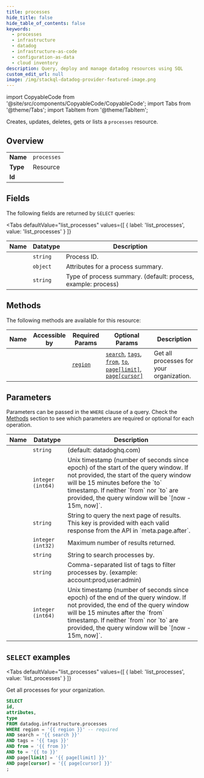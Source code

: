 ```yaml
--- 
title: processes
hide_title: false
hide_table_of_contents: false
keywords:
  - processes
  - infrastructure
  - datadog
  - infrastructure-as-code
  - configuration-as-data
  - cloud inventory
description: Query, deploy and manage datadog resources using SQL
custom_edit_url: null
image: /img/stackql-datadog-provider-featured-image.png
---
```


import CopyableCode from '@site/src/components/CopyableCode/CopyableCode';
import Tabs from '@theme/Tabs';
import TabItem from '@theme/TabItem';

Creates, updates, deletes, gets or lists a <code>processes</code> resource.

## Overview
<table><tbody>
<tr><td><b>Name</b></td><td><code>processes</code></td></tr>
<tr><td><b>Type</b></td><td>Resource</td></tr>
<tr><td><b>Id</b></td><td><CopyableCode code="datadog.infrastructure.processes" /></td></tr>
</tbody></table>

## Fields

The following fields are returned by `SELECT` queries:

<Tabs
    defaultValue="list_processes"
    values={[
        { label: 'list_processes', value: 'list_processes' }
    ]}
>
<TabItem value="list_processes">

<table>
<thead>
    <tr>
    <th>Name</th>
    <th>Datatype</th>
    <th>Description</th>
    </tr>
</thead>
<tbody>
<tr>
    <td><CopyableCode code="id" /></td>
    <td><code>string</code></td>
    <td>Process ID.</td>
</tr>
<tr>
    <td><CopyableCode code="attributes" /></td>
    <td><code>object</code></td>
    <td>Attributes for a process summary.</td>
</tr>
<tr>
    <td><CopyableCode code="type" /></td>
    <td><code>string</code></td>
    <td>Type of process summary. (default: process, example: process)</td>
</tr>
</tbody>
</table>
</TabItem>
</Tabs>

## Methods

The following methods are available for this resource:

<table>
<thead>
    <tr>
    <th>Name</th>
    <th>Accessible by</th>
    <th>Required Params</th>
    <th>Optional Params</th>
    <th>Description</th>
    </tr>
</thead>
<tbody>
<tr>
    <td><a href="#list_processes"><CopyableCode code="list_processes" /></a></td>
    <td><CopyableCode code="select" /></td>
    <td><a href="#parameter-region"><code>region</code></a></td>
    <td><a href="#parameter-search"><code>search</code></a>, <a href="#parameter-tags"><code>tags</code></a>, <a href="#parameter-from"><code>from</code></a>, <a href="#parameter-to"><code>to</code></a>, <a href="#parameter-page[limit]"><code>page[limit]</code></a>, <a href="#parameter-page[cursor]"><code>page[cursor]</code></a></td>
    <td>Get all processes for your organization.</td>
</tr>
</tbody>
</table>

## Parameters

Parameters can be passed in the `WHERE` clause of a query. Check the [Methods](#methods) section to see which parameters are required or optional for each operation.

<table>
<thead>
    <tr>
    <th>Name</th>
    <th>Datatype</th>
    <th>Description</th>
    </tr>
</thead>
<tbody>
<tr id="parameter-region">
    <td><CopyableCode code="region" /></td>
    <td><code>string</code></td>
    <td>(default: datadoghq.com)</td>
</tr>
<tr id="parameter-from">
    <td><CopyableCode code="from" /></td>
    <td><code>integer (int64)</code></td>
    <td>Unix timestamp (number of seconds since epoch) of the start of the query window. If not provided, the start of the query window will be 15 minutes before the `to` timestamp. If neither `from` nor `to` are provided, the query window will be `[now - 15m, now]`.</td>
</tr>
<tr id="parameter-page[cursor]">
    <td><CopyableCode code="page[cursor]" /></td>
    <td><code>string</code></td>
    <td>String to query the next page of results. This key is provided with each valid response from the API in `meta.page.after`.</td>
</tr>
<tr id="parameter-page[limit]">
    <td><CopyableCode code="page[limit]" /></td>
    <td><code>integer (int32)</code></td>
    <td>Maximum number of results returned.</td>
</tr>
<tr id="parameter-search">
    <td><CopyableCode code="search" /></td>
    <td><code>string</code></td>
    <td>String to search processes by.</td>
</tr>
<tr id="parameter-tags">
    <td><CopyableCode code="tags" /></td>
    <td><code>string</code></td>
    <td>Comma-separated list of tags to filter processes by. (example: account:prod,user:admin)</td>
</tr>
<tr id="parameter-to">
    <td><CopyableCode code="to" /></td>
    <td><code>integer (int64)</code></td>
    <td>Unix timestamp (number of seconds since epoch) of the end of the query window. If not provided, the end of the query window will be 15 minutes after the `from` timestamp. If neither `from` nor `to` are provided, the query window will be `[now - 15m, now]`.</td>
</tr>
</tbody>
</table>

## `SELECT` examples

<Tabs
    defaultValue="list_processes"
    values={[
        { label: 'list_processes', value: 'list_processes' }
    ]}
>
<TabItem value="list_processes">

Get all processes for your organization.

```sql
SELECT
id,
attributes,
type
FROM datadog.infrastructure.processes
WHERE region = '{{ region }}' -- required
AND search = '{{ search }}'
AND tags = '{{ tags }}'
AND from = '{{ from }}'
AND to = '{{ to }}'
AND page[limit] = '{{ page[limit] }}'
AND page[cursor] = '{{ page[cursor] }}'
;
```
</TabItem>
</Tabs>
